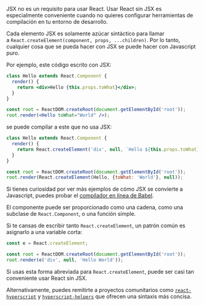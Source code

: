 JSX no es un requisito para usar React. Usar React sin JSX es especialmente conveniente cuando no quieres configurar herramientas de compilación en tu entorno de desarrollo.

Cada elemento JSX es solamente azúcar sintáctico para llamar a `React.createElement(component, props, ...children)`. Por lo tanto, cualquier cosa que se pueda hacer con JSX se puede hacer con Javascript puro.

Por ejemplo, este código escrito con JSX:

```jsx
class Hello extends React.Component {
  render() {
    return <div>Hello {this.props.toWhat}</div>;
  }
}

const root = ReactDOM.createRoot(document.getElementById('root'));
root.render(<Hello toWhat="World" />);
```

se puede compilar a este que no usa JSX:

```jsx
class Hello extends React.Component {
  render() {
    return React.createElement('div', null, `Hello ${this.props.toWhat}`);
  }
}

const root = ReactDOM.createRoot(document.getElementById('root'));
root.render(React.createElement(Hello, {toWhat: 'World'}, null));
```

Si tienes curiosidad por ver más ejemplos de cómo JSX se convierte a Javascript, puedes probar el [compilador en línea de Babel](https://babeljs.io/repl/#?presets=react&code_lz=GYVwdgxgLglg9mABACwKYBt1wBQEpEDeAUIogE6pQhlIA8AJjAG4B8AEhlogO5xnr0AhLQD0jVgG4iAXyJA).

El componente puede ser proporcionado como una cadena, como una subclase de `React.Component`, o una función simple.

Si te cansas de escribir tanto `React.createElement`, un patrón común es asignarlo a una variable corta:

```jsx
const e = React.createElement;

const root = ReactDOM.createRoot(document.getElementById('root'));
root.render(e('div', null, 'Hello World'));
```

Si usas esta forma abreviada para `React.createElement`, puede ser casi tan conveniente usar React sin JSX.

Alternativamente, puedes remitirte a proyectos comunitarios como [`react-hyperscript`](https://github.com/mlmorg/react-hyperscript) y [`hyperscript-helpers`](https://github.com/ohanhi/hyperscript-helpers) que ofrecen una sintaxis más concisa.
